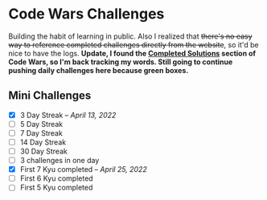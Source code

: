 # Code Wars Challenges
Building the habit of learning in public. Also I realized that ~~there's no easy way to reference completed challenges directly from the website~~, so it'd be nice to have the logs. **Update, I found the [Completed Solutions](https://www.codewars.com/users/kcarido/completed_solutions) section of Code Wars, so I'm back tracking my words. Still going to continue pushing daily challenges here because green boxes.**

## Mini Challenges
- [x] 3 Day Streak – *April 13, 2022*
- [ ] 5 Day Streak
- [ ] 7 Day Streak
- [ ] 14 Day Streak
- [ ] 30 Day Streak
- [ ] 3 challenges in one day
- [x] First 7 Kyu completed – *April 25, 2022*
- [ ] First 6 Kyu completed
- [ ] First 5 Kyu completed
